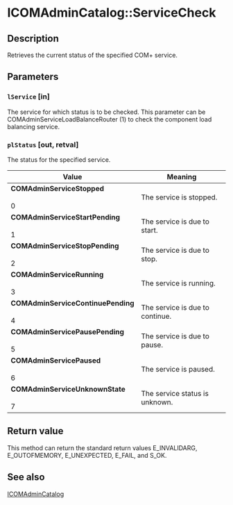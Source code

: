 # ICOMAdminCatalog::ServiceCheck

## Description

Retrieves the current status of the specified COM+ service.

## Parameters

### `lService` [in]

The service for which status is to be checked. This parameter can be COMAdminServiceLoadBalanceRouter
(1) to check the component load balancing service.

### `plStatus` [out, retval]

The status for the specified service.

| Value | Meaning |
| --- | --- |
| **COMAdminServiceStopped**<br><br>0 | The service is stopped. |
| **COMAdminServiceStartPending**<br><br>1 | The service is due to start. |
| **COMAdminServiceStopPending**<br><br>2 | The service is due to stop. |
| **COMAdminServiceRunning**<br><br>3 | The service is running. |
| **COMAdminServiceContinuePending**<br><br>4 | The service is due to continue. |
| **COMAdminServicePausePending**<br><br>5 | The service is due to pause. |
| **COMAdminServicePaused**<br><br>6 | The service is paused. |
| **COMAdminServiceUnknownState**<br><br>7 | The service status is unknown. |

## Return value

This method can return the standard return values E_INVALIDARG, E_OUTOFMEMORY, E_UNEXPECTED, E_FAIL, and S_OK.

## See also

[ICOMAdminCatalog](https://learn.microsoft.com/windows/desktop/api/comadmin/nn-comadmin-icomadmincatalog)